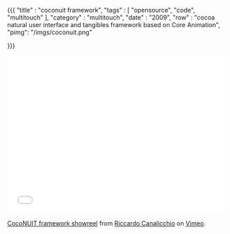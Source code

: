 {{{
    "title"    : "coconuit framework",
    "tags"     : [ "opensource", "code", "multitouch" ],
    "category" : "multitouch",
    "date"     : "2009",
    "row"  : "cocoa natural user interface and tangibles framework based on Core Animation",
    "pimg": "/imgs/coconuit.png"

}}}

<iframe src="//player.vimeo.com/video/5139572" width="500" height="363" frameborder="0" webkitallowfullscreen mozallowfullscreen allowfullscreen></iframe> <p><a href="http://vimeo.com/5139572">CocoNUIT framework showreel</a> from <a href="http://vimeo.com/user1898018">Riccardo Canalicchio</a> on <a href="https://vimeo.com">Vimeo</a>.</p>